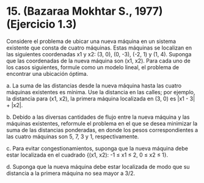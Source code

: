 # 15. (Bazaraa Mokhtar S., 1977) (Ejercicio 1.3)

Considere el problema de ubicar una nueva máquina en un sistema existente que consta de cuatro máquinas. Estas máquinas se localizan en las siguientes coordenadas x1 y x2: (3, 0), (0, -3), (-2, 1) y (1, 4). Suponga que las coordenadas de la nueva máquina son (x1, x2). Para cada uno de los casos siguientes, formule como un modelo lineal, el problema de encontrar una ubicación óptima.

a. La suma de las distancias desde la nueva máquina hasta las cuatro máquinas existentes es mínima. Use la distancia en las calles; por ejemplo, la distancia para (x1, x2), la primera máquina localizada en (3, 0) es |x1 - 3| + |x2|.

b. Debido a las diversas cantidades de flujo entre la nueva máquina y las máquinas existentes, reformule el problema en el que se desea minimizar la suma de las distancias ponderadas, en donde los pesos correspondientes a las cuatro máquinas son 5, 7, 3 y 1, respectivamente.

c. Para evitar congestionamientos, suponga que la nueva máquina debe estar localizada en el cuadrado {(x1, x2): -1 ≤ x1 ≤ 2, 0 ≤ x2 ≤ 1}.

d. Suponga que la nueva máquina debe estar localizada de modo que su distancia a la primera máquina no sea mayor a 3/2.
